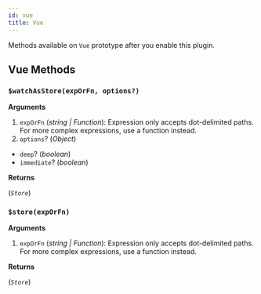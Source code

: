 ```yaml
---
id: vue
title: Vue
---
```


Methods available on `Vue` prototype after you enable this plugin.

## Vue Methods

### `$watchAsStore(expOrFn, options?)`

**Arguments**

1. `expOrFn` (_string | Function_): Expression only accepts dot-delimited paths. For more complex expressions, use a function instead.
2. `options`? (_Object_)

- `deep`? (_boolean_)
- `immediate`? (_boolean_)

**Returns**

(_`Store`_)

### `$store(expOrFn)`

**Arguments**

1. `expOrFn` (_string | Function_): Expression only accepts dot-delimited paths. For more complex expressions, use a function instead.

**Returns**

(_`Store`_)
